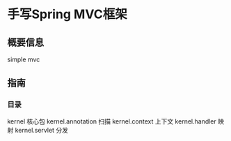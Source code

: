 # 手写Spring MVC框架

## 概要信息
simple mvc

## 指南
### 目录
kernel 核心包
kernel.annotation 扫描
kernel.context 上下文
kernel.handler 映射
kernel.servlet 分发